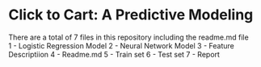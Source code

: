 # Click to Cart: A Predictive Modeling
There are a total of 7 files in this repository including the readme.md file <br>
1 - Logistic Regression Model 
2 - Neural Network Model 
3 - Feature Descriptiion 
4 - Readme.md
5 - Train set 
6 - Test set 
7 - Report
